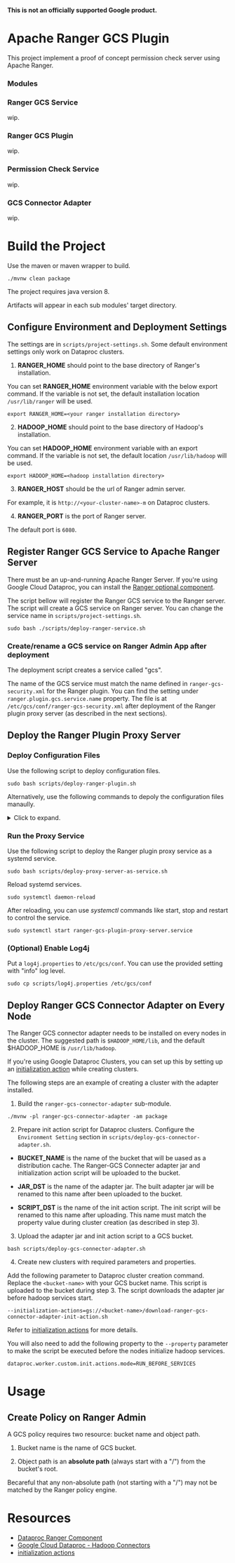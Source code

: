 **This is not an officially supported Google product.**

# Apache Ranger GCS Plugin

This project implement a proof of concept permission check server using Apache Ranger.

### Modules

### Ranger GCS Service

wip.

### Ranger GCS Plugin

wip.

### Permission Check Service

wip.

### GCS Connector Adapter

wip.


# Build the Project

Use the maven or maven wrapper to build.
```
./mvnw clean package
```

The project requires java version 8.

Artifacts will appear in each sub modules' target directory.

## Configure Environment and Deployment Settings

The settings are in ```scripts/project-settings.sh```.
Some default environment settings only work on Dataproc clusters.

1. **RANGER_HOME** should point to the base directory of Ranger's installation.

You can set **RANGER_HOME** environment variable with the below export command.
If the variable is not set, the default installation location ```/usr/lib/ranger``` will be used.
```
export RANGER_HOME=<your ranger installation directory>
```

2. **HADOOP_HOME** should point to the base directory of Hadoop's installation.

You can set **HADOOP_HOME** environment variable with an export command.
If the variable is not set, the default location ```/usr/lib/hadoop``` will be used.
```
export HADOOP_HOME=<hadoop installation directory>
```

3. **RANGER_HOST** should be the url of Ranger admin server.

For example, it is ```http://<your-cluster-name>-m``` on Dataproc clusters.

4. **RANGER_PORT** is the port of Ranger server.

The default port is ```6080```.


## Register Ranger GCS Service to Apache Ranger Server

There must be an up-and-running Apache Ranger Server.
If you're using Google Cloud Dataproc, you can install the [Ranger optional component](https://cloud.google.com/dataproc/docs/concepts/components/ranger).

The script bellow will register the Ranger GCS service to the Ranger server.
The script will create a GCS service on Ranger server. You can change the service name in ```scripts/project-settings.sh```.
```
sudo bash ./scripts/deploy-ranger-service.sh
```

### Create/rename a GCS service on Ranger Admin App after deployment

The deployment script creates a service called "gcs".

The name of the GCS service must match the name defined in ```ranger-gcs-security.xml``` for the Ranger plugin.
You can find the setting under ```ranger.plugin.gcs.service.name``` property.
The file is at ```/etc/gcs/conf/ranger-gcs-security.xml``` after deployment of the Ranger plugin proxy server
(as described in the next sections).

## Deploy the Ranger Plugin Proxy Server

### Deploy Configuration Files

Use the following script to deploy configuration files.
```
sudo bash scripts/deploy-ranger-plugin.sh
```

Alternatively, use the following commands to depoly the configuration files manaully.

<details>
    <summary>Click to expand.</summary>

1. Copy configurations to ```/etc/gcs/conf```.

```
sudo mkdir -p /etc/gcs/conf
sudo cp ranger-gcs-plugin/conf/* /etc/gcs/conf
sudo cp ./ranger-gcs-permission-check-service/conf/* /etc/gcs/conf
```

2. Change ip and port of the proxy server in ```/etc/gcs/conf/ranger-gcs-permission-check-service.xml```.

3. Modify the value of ```ranger.plugin.gcs.policy.rest.url``` in ```/etc/gcs/conf/ranger-gcs-security.xml```.

	Replace the string ```policymanagerhost``` with Ranger server's host name and ```port``` with Ranger admin port (The default port number is 6080).

4. Modify the value of audit destination in ```/etc/gcs/conf/ranger-gcs-audit.xml```.

	Replace the string ```solrhosturl``` (under the ```xasecure.audit.destination.solr.urls``` property) with actual solr host.
	Dataproc clusters uses solr to store Ranger audit log.
	Change it to master node's host name if you're using this on Dataproc clusters.

</details>

### Run the Proxy Service

Use the following script to deploy the Ranger plugin proxy service as a systemd service.
```
sudo bash scripts/deploy-proxy-server-as-service.sh
```

Reload systemd services.
```
sudo systemctl daemon-reload
```

After reloading, you can use *systemctl* commands like start, stop and restart to control the service.
```
sudo systemctl start ranger-gcs-plugin-proxy-server.service
```

### (Optional) Enable Log4j

Put a ```log4j.properties``` to ```/etc/gcs/conf```.
You can use the provided setting with "info" log level.
```
sudo cp scripts/log4j.properties /etc/gcs/conf
```

## Deploy Ranger GCS Connector Adapter on Every Node

The Ranger GCS connector adapter needs to be installed on every nodes in the cluster.
The suggested path is ```$HADOOP_HOME/lib```, and the default $HADOOP_HOME is ```/usr/lib/hadoop```.

If you're using Google Dataproc Clusters, you can set up this by setting up an [initialization action](https://cloud.google.com/dataproc/docs/concepts/configuring-clusters/init-actions) while creating clusters.

The following steps are an example of creating a cluster with the adapter installed.

1. Build the ```ranger-gcs-connector-adapter``` sub-module.
```
./mvnw -pl ranger-gcs-connector-adapter -am package
```

2. Prepare init action script for Dataproc clusters.
Configure the ```Environment Setting``` section in ```scripts/deploy-gcs-connector-adapter.sh```.

- **BUCKET_NAME** is the name of the bucket that will be uased as a distribution cache.
The Ranger-GCS Connecter adapter jar and initialization action script will be uploaded to the bucket.

- **JAR_DST** is the name of the adapter jar. The built adapter jar will be renamed to this name after been uploaded to the bucket.

- **SCRIPT_DST** is the name of the init action script. The init script will be renamed to this name after uploading.
This name must match the property value during cluster creation (as described in step 3).

3. Upload the adapter jar and init action script to a GCS bucket.
```
bash scripts/deploy-gcs-connector-adapter.sh
```

4. Create new clusters with required parameters and properties.

  Add the following parameter to Dataproc cluster creation command. Replace the ```<bucket-name>``` with your GCS bucket name.
  This script is uploaded to the bucket during step 3.
  The script downloads the adapter jar before hadoop services start.
  ```
  --initialization-actions=gs://<bucket-name>/download-ranger-gcs-connector-adapter-init-action.sh
  ```
  Refer to [initialization actions](https://cloud.google.com/dataproc/docs/concepts/configuring-clusters/init-actions) for more details.

  You will also need to add the following property to the ```--property``` parameter to make the script be executed before the nodes initialize hadoop services.
  ```
  dataproc.worker.custom.init.actions.mode=RUN_BEFORE_SERVICES
  ```

# Usage

## Create Policy on Ranger Admin

A GCS policy requires two resource: bucket name and object path.

1. Bucket name is the name of GCS bucket.

2. Object path is an **absolute path** (always start with a "/") from the bucket's root.

Becareful that any non-absolute path (not starting with a "/") may not be matched by the Ranger policy engine.

# Resources

- [Dataproc Ranger Component](https://cloud.google.com/dataproc/docs/concepts/components/ranger)
- [Google Cloud Dataproc - Hadoop Connectors](https://github.com/GoogleCloudDataproc/hadoop-connectors)
- [initialization actions](https://cloud.google.com/dataproc/docs/concepts/configuring-clusters/init-actions)
